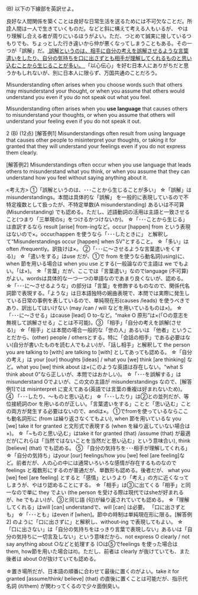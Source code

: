 
(B) 以下の下線部を英訳せよ。

良好な人間関係を築くことは良好な日常生活を送るためには不可欠なことだ。所詮人間は一人で生きていくものだ。などと斜に構えて考える人もいるが、 やはり理解し合える者が周りにいるほうがよい。ただ、つとめて誠実に接しているつもりでも、ちょっとした行き違いから仲が悪くなってしまうこともある。その一つが「誤解」だ。<u> 誤解というのは、相手に自分の考えを誤解させるような言葉遣いをしたり、自分の気持ちを口に出さずとも相手が理解してくれるものと思い込むことから生じることが多い。 </u> 「以心伝心」を好む日本人にありがちだと思うかもしれないが、別に日本人に限らず、万国共通のことだろう。

Misunderstanding often arises when you choose words such that others may misunderstand your thought, or when you assume that others would understand you even if you do not speak out what you feel.

Misunderstanding often arises when you **use language**  that causes others to misunderstand your thoughts, or when you assume that others will understand your feeling even if you do not speak it out.

2 (B) (12点) [解答例1] Misunderstandings often result from using language that causes other people to misinterpret your thoughts, or taking it for granted that they will understand your feelings even if you do not express them clearly. 

[解答例2] Misunderstandings often occur when you use language that leads others to misunderstand what you think, or when you assume that they can understand how you feel without saying anything about it. 

<考え方> ①「誤解というのは、･･･ことから生じることが多い」 ☆「誤解」はmisunderstandings。本間は具体的な「誤解」 を一般的に表現しているので不特定複数として扱ったが、不特定単数(A misunderstanding) あるいは不可算 (Misunderstanding) でも認める。ただし、述語動詞の活用は主語と一致させること(つまり「三単現のs」をつけるかつけないか)。 ☆「･･･ことから生じる」は直訳するなら result [arise] from-ingなど。occur [happen] from という表現はないので×。occur/happen を使うなら「･･･したときに」 と解釈して“Misunderstandings occur [happen] when SV"とすること。 ☆「多い」は often /frequently。訳抜けは×。 ②「･･･に〜させるような言葉遣いをくする)」 ☆「遣いをする」はuse だが、①で from を使うなら動名詞(using)に、when 節を用いる場合は when you use とする(一般論なので主語は we でもよい。「は×)。 ☆「言葉」だが、ここでは「言葉遣い」なのでlanguage (不可算)がよい。wordsは具体的な一つ一つの単語なのであまり良くないが、認める。 ☆「･･･に〜させるような」の部分は「言葉」を修飾するものなので、関係代名詞節で表現する。「ような」は日本語独特の婉曲表現で、本問では実際に発生している日常の事例を表しているので、単純現在形(causes /leads) を使うべきであり、訳出してはいけない (may /can / will などを用いているものは×)。 ☆「･･･に〜させる」はcause [lead] O to-など。“make O 原形”は×(「○の意志を無視して誤解させる」ことは不可能)。③ 「相手」「自分の考えを誤解(させる)」 ☆「相手」とは本間の場合一般的な「世の人」あるいは 「他者」ということだから、(other) people / othersとする。特に「会話の相手」である必要はない(自分が書いたものを読む人でもよい)が、「話し相手」と解釈して the person you are talking to [with] are talking to [with] としてあっても認める。 ☆「自分の考え」は your [our] thoughts [ideas] / what you [we] think [are thinking] など。what you [we] think about は×(このような英語は存在しない。“what S think about 0"なら正しいが、本問ではおかしい)。 ☆「･･･を誤解する」は misunderstand Oでよいが、この文の主語が misunderstandings なので、[解答例1]では misinterpret に変えてある(英語では言葉の重複は好まれないため)。 ④ 「･･･したり、〜ものと思い込む」 ☆「･･･したり」は②との並列だが、等位接続詞のor を用いるのが正しい。「言葉遣いをする」ことと「思い込む」ことの両方が発生する必要はないので、andは×。 ①でfromを使っているならここも動名詞形に (from は繰り返さなくてもよい), when 節を用いているな you [we] take it for granted と文形式で表現する (when を繰り返していない場合は×)。 ☆「~ものと思い込む」はtake it for granted (that) /assume (that) が最適だが(これらは「当然ではないことを当然だと思い込む」という意味合い), think [believe] (that) でも認める。 ⑤ 「自分の気持ちを･･･相手が理解してくれる」 ☆「自分の気持ち」はyour [our] feelings/how you [we] feel [are feeling]など。前者だが、人の心の中には通常いろいろな感情が存在するものなので feelings と複数形にするのが普通だが、単数形も認める。後者だが、 what you [we] feel [are feeling] とすると「感情」というより「考え」の方に近くなってしまうが、やはり認めることにする。 ☆「相手」は③に出てくる「相手」と同一なので単に they でよい (the person を受ける際は現代ではsheが好まれるが、he でもよい)が、③と同じ語 (句)が繰り返されていても認める。 ☆「理解してくれる」はwill [can] understandで、will [can] は必要。 「口に出さずとも」 ☆「･･･とも」はeven if [when]。節中の時制は単純現在形に限る。[解答例2] のように「口に出さずに」と解釈し、without-ing で表現してもよい。 ☆「口に出さない」は「自分の気持ちをはっきり言葉で表現しない」あるいは「自分の気持ちに一切言及しない」という意味だから、not express O clearly / not say anything about ○などと処理する (○は⑤でfeelings を使った場合は them, how節を用いた場合はit)。ただし、前者は clearly が抜けていても、また後者は about Oが抜けていても認める。

☆置き場所だが、日本語の順番に合わせて最後に置くのがよい。take it for granted [assume/think/ believe] (that) の直後に置くことは可能だが、指示代名詞 (it/them) が関わってくるので少々面倒臭い。